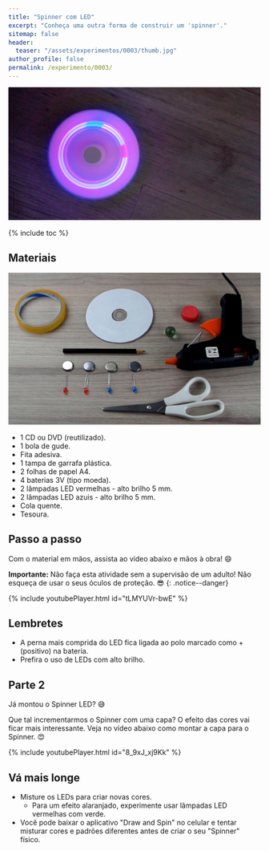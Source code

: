 ```yaml
---
title: "Spinner com LED"
excerpt: "Conheça uma outra forma de construir um 'spinner'."
sitemap: false
header: 
  teaser: "/assets/experimentos/0003/thumb.jpg" 
author_profile: false
permalink: /experimento/0003/
---
```

![Spinner LED](/assets/experimentos/0003/thumb.jpg)

{% include toc %}

## Materiais
![Materiais para o Spinner LED](/assets/experimentos/0003/materiais.jpg)
* 1 CD ou DVD (reutilizado).
* 1 bola de gude.
* Fita adesiva.
* 1 tampa de garrafa plástica.
* 2 folhas de papel A4.
* 4 baterias 3V (tipo moeda).
* 2 lâmpadas LED vermelhas - alto brilho 5 mm.
* 2 lâmpadas LED azuis - alto brilho 5 mm.
* Cola quente.
* Tesoura.

## Passo a passo
Com o material em mãos, assista ao vídeo abaixo e mãos à obra! :smile:

**Importante:** Não faça esta atividade sem a supervisão de um adulto! Não esqueça de usar o seus óculos de proteção. :sunglasses:
{: .notice--danger}

{% include youtubePlayer.html id="tLMYUVr-bwE" %}

## Lembretes
* A perna mais comprida do LED fica ligada ao polo marcado como + (positivo) na bateria.
* Prefira o uso de LEDs com alto brilho.

## Parte 2
Já montou o Spinner LED? :sweat_smile:

Que tal incrementarmos o Spinner com uma capa? O efeito das cores vai ficar mais interessante. Veja no vídeo abaixo como montar a capa para o Spinner. :heart_eyes:

{% include youtubePlayer.html id="8_9xJ_xj9Kk" %}

## Vá mais longe
* Misture os LEDs para criar novas cores. 
  * Para um efeito alaranjado, experimente usar lâmpadas LED vermelhas com verde.
* Você pode baixar o aplicativo "Draw and Spin" no celular e tentar misturar cores e padrões diferentes antes de criar o seu "Spinner" físico. 




